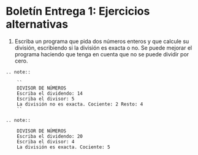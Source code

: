 # Boletín Entrega 1: Ejercicios alternativas

1. Escriba un programa que pida dos números enteros y que calcule su división, escribiendo si la división es exacta o no. Se puede mejorar el programa haciendo que tenga en cuenta que no se puede dividir por cero.

```eval_rst
.. note::

	``
	DIVISOR DE NÚMEROS
	Escriba el dividendo: 14
	Escriba el divisor: 5
	La división no es exacta. Cociente: 2 Resto: 4
	``

.. note::

	DIVISOR DE NÚMEROS
	Escriba el dividendo: 20
	Escriba el divisor: 4
	La división es exacta. Cociente: 5
	
```